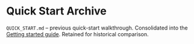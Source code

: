 # Quick Start Archive

`QUICK_START.md` – previous quick-start walkthrough. Consolidated into the [Getting started guide](../../../overview/getting-started.md). Retained for historical comparison.
